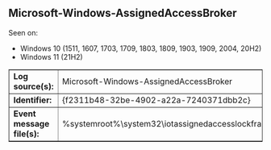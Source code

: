 ## Microsoft-Windows-AssignedAccessBroker

Seen on:
* Windows 10 (1511, 1607, 1703, 1709, 1803, 1809, 1903, 1909, 2004, 20H2)
* Windows 11 (21H2)

<table border="1" class="docutils">
  <tbody>
    <tr>
      <td><b>Log source(s):</b></td>
      <td>Microsoft-Windows-AssignedAccessBroker</td>
    </tr>
    <tr>
      <td><b>Identifier:</b></td>
      <td>{f2311b48-32be-4902-a22a-7240371dbb2c}</td>
    </tr>
    <tr>
      <td><b>Event message file(s):</b></td>
      <td>%systemroot%\system32\iotassignedaccesslockframework.dll</td>
    </tr>
  </tbody>
</table>

&nbsp;

